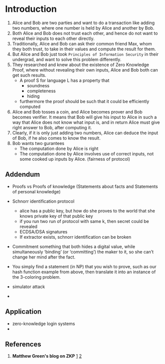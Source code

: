 Introduction 
===

1. Alice and Bob are two parties and want to do a transaction like adding two numbers, where one number is held by Alice and another by Bob.
2. Both Alice and Bob does not trust each other, and hence do not want to reveal their inputs to each other directly. 
3. Traditionally, Alice and Bob can ask their common friend Max, whom they both trust, to take in their values and compute the result for them. 
4. But Alice and Bob just took `Principles of Information Security` in their undergrad, and want to solve this problem differently. 
5. They researched and knew about the existence of Zero Knowledge Proof, where without revealing their own inputs, Alice and Bob both can get such results. 
	- A proof S for language L has a property that 
		- soundness 
		- completeness 
		- hiding
	- furthermore the proof should be such that it could be efficiently computed
6. Alice and Bob tosses a coin, and Alice becomes prover and Bob becomes verifier. It means that Bob will give his input to Alice in such a way that Alice does not know what input is, and in return Alice must give right answer to Bob, after computing it. 
7. Clearly, if it is only just adding two numbers, Alice can deduce the input of Bob, if he also comes to know the result. 
8. Bob wants two gurantees 
	- The computation done by Alice is right 
	- The computation done by Alice involves use of correct inputs, not some cooked up inputs by Alice. (fairness of protocol)


## Addendum 
- Proofs vs Proofs of knowledge  (Statements about facts and Statements of personal knowledge)
- Schnorr identification protocol 
	- alice has a public key, but how do she proves to the world that she knows private key of that public key 
	- if you run two run of protocol with same k, then secret could be revealed 
	- ECDSA/DSA signatures 
	- If extractor exists, schnorr identification can be broken 

- Commitment 
something that both hides a digital value, while simultaneously ‘binding’ (or ‘committing’) the maker to it, so she can’t change her mind after the fact.

- You simply find a statement (in NP) that you wish to prove, such as our hash function example from above, then translate it into an instance of the 3-coloring problem.
- simulator attack 
- 

## Application
- zero-knowledge login systems 
- 

## References
1. **Matthew Green's blog on ZKP** [1](https://blog.cryptographyengineering.com/2014/11/27/zero-knowledge-proofs-illustrated-primer/) [2](https://blog.cryptographyengineering.com/2017/01/21/zero-knowledge-proofs-an-illustrated-primer-part-2/)	